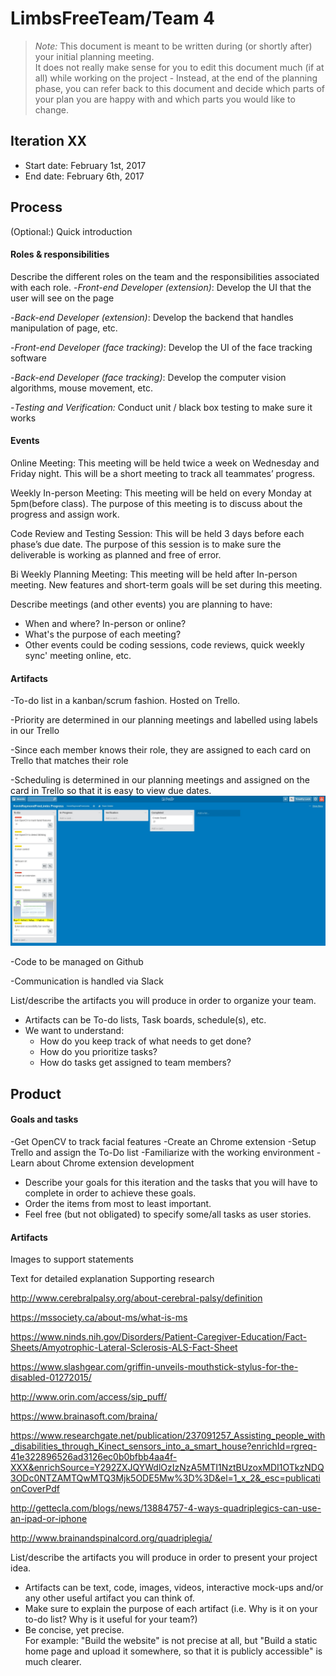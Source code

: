 # LimbsFreeTeam/Team 4

 > _Note:_ This document is meant to be written during (or shortly after) your initial planning meeting.     
 > It does not really make sense for you to edit this document much (if at all) while working on the project - Instead, at the end of the planning phase, you can refer back to this document and decide which parts of your plan you are happy with and which parts you would like to change.


## Iteration XX

 * Start date: February 1st, 2017
 * End date: February 6th, 2017

## Process

(Optional:) Quick introduction

#### Roles & responsibilities

Describe the different roles on the team and the responsibilities associated with each role.
-*Front-end Developer (extension)*: Develop the UI that the user will see on the page

-*Back-end Developer (extension)*: Develop the backend that handles manipulation of page, etc.

-*Front-end Developer (face tracking)*: Develop the UI of the face tracking software

-*Back-end Developer (face tracking)*: Develop the computer vision algorithms, mouse movement, etc.

-*Testing and Verification:* Conduct unit / black box testing to make sure it works

#### Events

Online Meeting: This meeting will be held twice a week on Wednesday and Friday night. This will be a short meeting to track all teammates’ progress.

Weekly In-person Meeting: This meeting will be held on every Monday at 5pm(before class). The purpose of this meeting is to discuss about the progress and assign work. 

Code Review and Testing Session: This will be held 3 days before each phase’s due date. The purpose of this session is to make sure the deliverable is working as planned and free of error.

Bi Weekly Planning Meeting: This meeting will be held after In-person meeting. New features  and short-term goals will be set during this meeting.

Describe meetings (and other events) you are planning to have:

 * When and where? In-person or online?
 * What's the purpose of each meeting?
 * Other events could be coding sessions, code reviews, quick weekly sync' meeting online, etc.

#### Artifacts

-To-do list in a kanban/scrum fashion. Hosted on Trello.

-Priority are determined in our planning meetings and labelled using labels in our Trello

-Since each member knows their role, they are assigned to each card on Trello that matches their role

-Scheduling is determined in our planning meetings and assigned on the card in Trello so that it is easy to view due dates. 
![alt tag](trello.jpg)

-Code to be managed on Github

-Communication is handled via Slack

List/describe the artifacts you will produce in order to organize your team.       

 * Artifacts can be To-do lists, Task boards, schedule(s), etc.
 * We want to understand:
   * How do you keep track of what needs to get done?
   * How do you prioritize tasks?
   * How do tasks get assigned to team members?


## Product

#### Goals and tasks

-Get OpenCV to track facial features
-Create an Chrome extension
-Setup Trello and assign the To-Do list
-Familiarize with the working environment 
-Learn about Chrome extension development 

 * Describe your goals for this iteration and the tasks that you will have to complete in order to achieve these goals.
 * Order the items from most to least important.
 * Feel free (but not obligated) to specify some/all tasks as user stories.

#### Artifacts
Images to support statements

Text for detailed explanation 
Supporting research

http://www.cerebralpalsy.org/about-cerebral-palsy/definition

https://mssociety.ca/about-ms/what-is-ms

https://www.ninds.nih.gov/Disorders/Patient-Caregiver-Education/Fact-Sheets/Amyotrophic-Lateral-Sclerosis-ALS-Fact-Sheet

https://www.slashgear.com/griffin-unveils-mouthstick-stylus-for-the-disabled-01272015/

http://www.orin.com/access/sip_puff/

https://www.brainasoft.com/braina/

https://www.researchgate.net/publication/237091257_Assisting_people_with_disabilities_through_Kinect_sensors_into_a_smart_house?enrichId=rgreq-41e322896526ad3126ec0b0bfbb4aa4f-XXX&enrichSource=Y292ZXJQYWdlOzIzNzA5MTI1NztBUzoxMDI1OTkzNDQ3ODc0NTZAMTQwMTQ3Mjk5ODE5Mw%3D%3D&el=1_x_2&_esc=publicationCoverPdf 

http://gettecla.com/blogs/news/13884757-4-ways-quadriplegics-can-use-an-ipad-or-iphone

http://www.brainandspinalcord.org/quadriplegia/

List/describe the artifacts you will produce in order to present your project idea.

 * Artifacts can be text, code, images, videos, interactive mock-ups and/or any other useful artifact you can think of.
 * Make sure to explain the purpose of each artifact (i.e. Why is it on your to-do list? Why is it useful for your team?)
 * Be concise, yet precise.         
   For example: "Build the website" is not precise at all, but "Build a static home page and upload it somewhere, so that it is publicly accessible" is much clearer.


